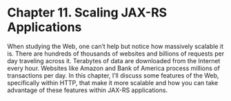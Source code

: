 # Chapter 11. Scaling JAX-RS Applications


When studying the Web, one can’t help but notice how massively scalable it is. There are hundreds of thousands of websites and billions of requests per day traveling across it. Terabytes of data are downloaded from the Internet every hour. Websites like Amazon and Bank of America process millions of transactions per day. In this chapter, I’ll discuss some features of the Web, specifically within HTTP, that make it more scalable and how you can take advantage of these features within JAX-RS applications.

